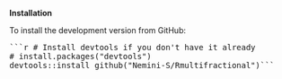 **Installation**

To install the development version from GitHub:
<pre>```r # Install devtools if you don't have it already
# install.packages("devtools")
devtools::install_github("Nemini-S/Rmultifractional")```</pre>
